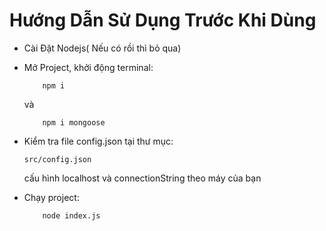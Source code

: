 # Hướng Dẫn Sử Dụng Trước Khi Dùng
- Cài Đặt Nodejs( Nếu có rồi thì bỏ qua)
- Mở Project, khởi động terminal:
    ```
        npm i 
    ```
    và

    ```
        npm i mongoose
    ```
- Kiểm tra file config.json tại thư mục:
    ```
    src/config.json
    ```
    cấu hình localhost và connectionString theo máy của bạn
- Chạy project:
    ```
        node index.js
    ```